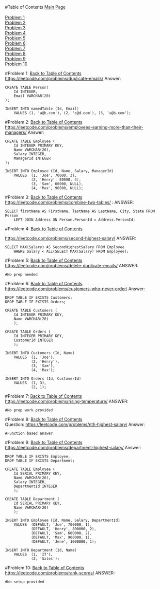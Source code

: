 #Table of Contents
[Main Page](https://github.com/lumodon/pastoral-rhea/blob/master/README.md)<br><br>
[Problem 1](#problem-1)<br>
[Problem 2](#problem-2)<br>
[Problem 3](#problem-3)<br>
[Problem 4](#problem-4)<br>
[Problem 5](#problem-5)<br>
[Problem 6](#problem-6)<br>
[Problem 7](#problem-7)<br>
[Problem 8](#problem-8)<br>
[Problem 9](#problem-9)<br>
[Problem 10](#problem-10)<br>

#Problem 1: 
[Back to Table of Contents](#table-of-contents)<br>
https://leetcode.com/problems/duplicate-emails/
Answer:
```
CREATE TABLE Person(
	Id INTEGER,
	Email VARCHAR(20)
);

INSERT INTO namedTable (Id, Email) 
	VALUES (1, 'a@b.com'), (2, 'c@d.com'), (3, 'a@b.com');
```

#Problem 2: 
[Back to Table of Contents](#table-of-contents)<br>
https://leetcode.com/problems/employees-earning-more-than-their-managers/
Answer:
```
CREATE TABLE Employee (
	Id INTEGER PRIMARY KEY,
	Name VARCHAR(20),
	Salary INTEGER,
	ManagerId INTEGER
);

INSERT INTO Employee (Id, Name, Salary, ManagerId) 
	VALUES 	(1, 'Joe', 70000, 3), 
			(2, 'Henry', 80000, 4), 
			(3, 'Sam', 60000, NULL), 
			(4, 'Max', 90000, NULL);
```

#Problem 3:
[Back to Table of Contents](#table-of-contents)<br>
https://leetcode.com/problems/combine-two-tables/ :
ANSWER:
```
SELECT firstName AS FirstName, lastName AS LastName, City, State FROM Person 
    LEFT JOIN Address ON Person.PersonId = Address.PersonId; 
```

#Problem 4:
[Back to Table of Contents](#table-of-contents)

https://leetcode.com/problems/second-highest-salary/
ANSWER:
```
SELECT MAX(Salary) AS SecondHighestSalary FROM Employee 
	WHERE Salary < ALL(SELECT MAX(Salary) FROM Employee);
```

#Problem 5:
[Back to Table of Contents](#table-of-contents)<br>
https://leetcode.com/problems/delete-duplicate-emails/
ANSWER:
```
#No prep needed
```

#Problem 6: 
[Back to Table of Contents](#table-of-contents)<br>
https://leetcode.com/problems/customers-who-never-order/
Answer:
```
DROP TABLE IF EXISTS Customers;
DROP TABLE IF EXISTS Orders;

CREATE TABLE Customers (
	Id INTEGER PRIMARY KEY,
	Name VARCHAR(20)
	);
	
CREATE TABLE Orders (
	Id INTEGER PRIMARY KEY,
	CustomerId INTEGER
	);

INSERT INTO Customers (Id, Name) 
	VALUES 	(1, 'Joe'),
			(2, 'Henry'),
			(3, 'Sam'),
			(4, 'Max');
			
INSERT INTO Orders (Id, CustomerId) 
	VALUES 	(1, 3),
			(2, 1);
```

#Problem 7:
[Back to Table of Contents](#table-of-contents)<br>
https://leetcode.com/problems/rising-temperature/
ANSWER:
```
#No prep work provided
```

#Problem 8:
[Back to Table of Contents](#table-of-contents)<br>
Question: https://leetcode.com/problems/nth-highest-salary/
Answer:
```
#Function based answer
```


#Problem 9: 
[Back to Table of Contents](#table-of-contents)<br>
https://leetcode.com/problems/department-highest-salary/
Answer: 
```
DROP TABLE IF EXISTS Employee;
DROP TABLE IF EXISTS Department;

CREATE TABLE Employee (
	Id SERIAL PRIMARY KEY,
	Name VARCHAR(20),
	Salary INTEGER,
	DepartmentId INTEGER
	);
	
CREATE TABLE Department (
	Id SERIAL PRIMARY KEY,
	Name VARCHAR(20)
	);

INSERT INTO Employee (Id, Name, Salary, DepartmentId) 
	VALUES 	(DEFAULT, 'Joe', 700000, 1),
			(DEFAULT, 'Henry', 800000, 2),
			(DEFAULT, 'Sam', 600000, 2),
			(DEFAULT, 'Max', 900000, 1),
			(DEFAULT, 'Jene', 1000000, 1);
			
INSERT INTO Department (Id, Name) 
	VALUES 	(1, 'IT'),
			(2, 'Sales');
```

#Problem 10:
[Back to Table of Contents](#table-of-contents)<br>
https://leetcode.com/problems/rank-scores/
ANSWER:
```
#No setup provided
```
